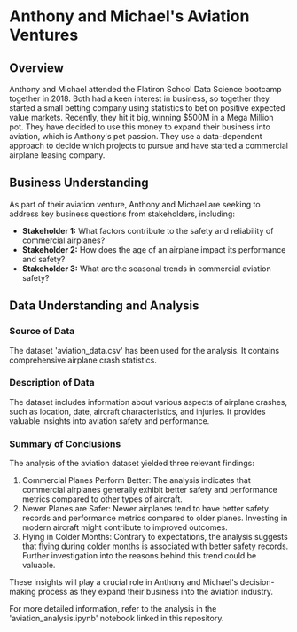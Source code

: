 # Anthony and Michael's Aviation Ventures

## Overview

Anthony and Michael attended the Flatiron School Data Science bootcamp together in 2018. Both had a keen interest in business, so together they started a small betting company using statistics to bet on positive expected value markets. Recently, they hit it big, winning $500M in a Mega Million pot. They have decided to use this money to expand their business into aviation, which is Anthony's pet passion. They use a data-dependent approach to decide which projects to pursue and have started a commercial airplane leasing company.

## Business Understanding

As part of their aviation venture, Anthony and Michael are seeking to address key business questions from stakeholders, including:

- **Stakeholder 1:** What factors contribute to the safety and reliability of commercial airplanes?
- **Stakeholder 2:** How does the age of an airplane impact its performance and safety?
- **Stakeholder 3:** What are the seasonal trends in commercial aviation safety?

## Data Understanding and Analysis

### Source of Data

The dataset 'aviation_data.csv' has been used for the analysis. It contains comprehensive airplane crash statistics.

### Description of Data

The dataset includes information about various aspects of airplane crashes, such as location, date, aircraft characteristics, and injuries. It provides valuable insights into aviation safety and performance.

### Summary of Conclusions

The analysis of the aviation dataset yielded three relevant findings:

1. Commercial Planes Perform Better: The analysis indicates that commercial airplanes generally exhibit better safety and performance metrics compared to other types of aircraft.
2. Newer Planes are Safer: Newer airplanes tend to have better safety records and performance metrics compared to older planes. Investing in modern aircraft might contribute to improved outcomes.
3. Flying in Colder Months: Contrary to expectations, the analysis suggests that flying during colder months is associated with better safety records. Further investigation into the reasons behind this trend could be valuable.

These insights will play a crucial role in Anthony and Michael's decision-making process as they expand their business into the aviation industry.

For more detailed information, refer to the analysis in the 'aviation_analysis.ipynb' notebook linked in this repository.
